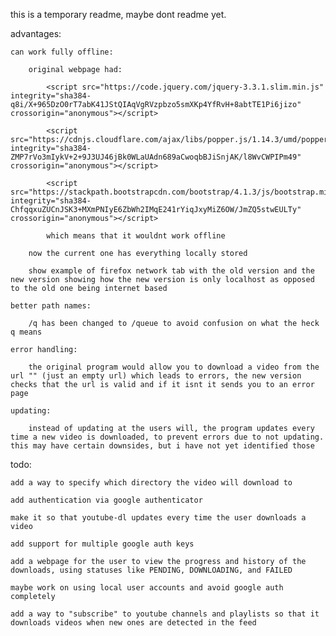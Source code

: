 this is a temporary readme, maybe dont readme yet.

advantages:

    can work fully offline:

        original webpage had:

            <script src="https://code.jquery.com/jquery-3.3.1.slim.min.js" integrity="sha384-q8i/X+965DzO0rT7abK41JStQIAqVgRVzpbzo5smXKp4YfRvH+8abtTE1Pi6jizo" crossorigin="anonymous"></script>

            <script src="https://cdnjs.cloudflare.com/ajax/libs/popper.js/1.14.3/umd/popper.min.js" integrity="sha384-ZMP7rVo3mIykV+2+9J3UJ46jBk0WLaUAdn689aCwoqbBJiSnjAK/l8WvCWPIPm49" crossorigin="anonymous"></script>

            <script src="https://stackpath.bootstrapcdn.com/bootstrap/4.1.3/js/bootstrap.min.js" integrity="sha384-ChfqqxuZUCnJSK3+MXmPNIyE6ZbWh2IMqE241rYiqJxyMiZ6OW/JmZQ5stwEULTy" crossorigin="anonymous"></script>

            which means that it wouldnt work offline

        now the current one has everything locally stored

        show example of firefox network tab with the old version and the new version showing how the new version is only localhost as opposed to the old one being internet based

    better path names:

        /q has been changed to /queue to avoid confusion on what the heck q means

    error handling:

        the original program would allow you to download a video from the url "" (just an empty url) which leads to errors, the new version checks that the url is valid and if it isnt it sends you to an error page

    updating:

        instead of updating at the users will, the program updates every time a new video is downloaded, to prevent errors due to not updating. this may have certain downsides, but i have not yet identified those

todo:

    add a way to specify which directory the video will download to

    add authentication via google authenticator

    make it so that youtube-dl updates every time the user downloads a video

    add support for multiple google auth keys

    add a webpage for the user to view the progress and history of the downloads, using statuses like PENDING, DOWNLOADING, and FAILED

    maybe work on using local user accounts and avoid google auth completely

    add a way to "subscribe" to youtube channels and playlists so that it downloads videos when new ones are detected in the feed